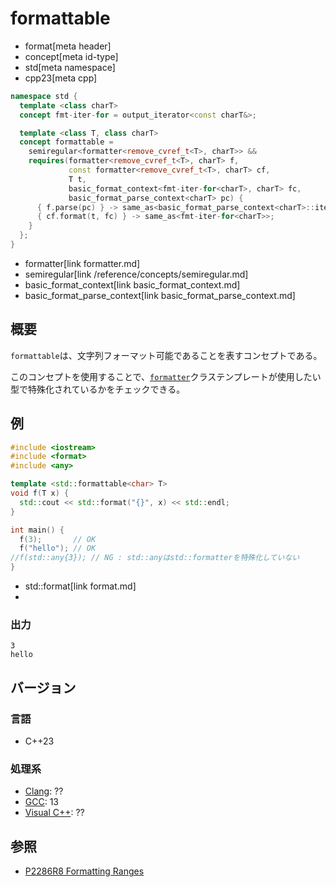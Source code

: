# formattable
* format[meta header]
* concept[meta id-type]
* std[meta namespace]
* cpp23[meta cpp]

```cpp
namespace std {
  template <class charT>
  concept fmt-iter-for = output_iterator<const charT&>;

  template <class T, class charT>
  concept formattable =
    semiregular<formatter<remove_cvref_t<T>, charT>> &&
    requires(formatter<remove_cvref_t<T>, charT> f,
             const formatter<remove_cvref_t<T>, charT> cf,
             T t,
             basic_format_context<fmt-iter-for<charT>, charT> fc,
             basic_format_parse_context<charT> pc) {
      { f.parse(pc) } -> same_as<basic_format_parse_context<charT>::iterator>;
      { cf.format(t, fc) } -> same_as<fmt-iter-for<charT>>;
    }
  };
}
```
* formatter[link formatter.md]
* semiregular[link /reference/concepts/semiregular.md]
* basic_format_context[link basic_format_context.md]
* basic_format_parse_context[link basic_format_parse_context.md]

## 概要
`formattable`は、文字列フォーマット可能であることを表すコンセプトである。

このコンセプトを使用することで、[`formatter`](formatter.md)クラステンプレートが使用したい型で特殊化されているかをチェックできる。


## 例
```cpp example
#include <iostream>
#include <format>
#include <any>

template <std::formattable<char> T>
void f(T x) {
  std::cout << std::format("{}", x) << std::endl;
}

int main() {
  f(3);       // OK
  f("hello"); // OK
//f(std::any{3}); // NG : std::anyはstd::formatterを特殊化していない
}
```
* std::format[link format.md]
* 

### 出力
```
3
hello
```

## バージョン
### 言語
- C++23

### 処理系
- [Clang](/implementation.md#clang): ??
- [GCC](/implementation.md#gcc): 13
- [Visual C++](/implementation.md#visual_cpp): ??


## 参照
- [P2286R8 Formatting Ranges](https://www.open-std.org/jtc1/sc22/wg21/docs/papers/2022/p2286r8.html)

